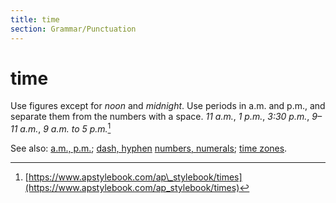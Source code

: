 ```yaml
---
title: time
section: Grammar/Punctuation
---
```

# time

Use figures except for _noon_ and _midnight_. Use periods in a.m. and p.m., and separate them from the numbers with a space. _11 a.m._, _1 p.m._, _3:30 p.m._, _9–11 a.m._, _9 a.m. to 5 p.m._[^20]

See also: [a.m., p.m.](../am-pm); [dash, hyphen](../dash-hyphen) [numbers, numerals](../numbers-numerals); [time zones](../time-zones).

[^20]: [https://www.apstylebook.com/ap\_stylebook/times](https://www.apstylebook.com/ap_stylebook/times)